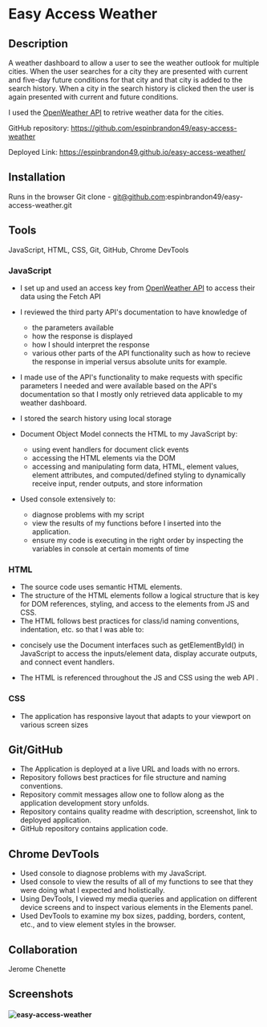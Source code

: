 # Easy Access Weather

## Description
A weather dashboard to allow a user to see the weather outlook for multiple cities.  When the user searches for a city they are presented with current and five-day future conditions for that city and that city is added to the search history.  When a city in the search history is clicked then the user is again presented with current and future conditions.

I used the [OpenWeather API](https://openweathermap.org/api) to retrive weather data for the cities. 

GitHub repository: https://github.com/espinbrandon49/easy-access-weather

Deployed Link: https://espinbrandon49.github.io/easy-access-weather/

## Installation
Runs in the browser
Git clone - git@github.com:espinbrandon49/easy-access-weather.git

## Tools
JavaScript, HTML, CSS, Git, GitHub, Chrome DevTools

### JavaScript
* I set up and used an access key from [OpenWeather API](https://openweathermap.org/api) to access their data using the Fetch API 

* I reviewed the third party API's documentation to have knowledge of 
  - the parameters available
  - how the response is displayed
  - how I should interpret the response
  - various other parts of the API functionality such as how to recieve the response in imperial versus absolute units for example.

* I made use of the API's functionality to make requests with specific parameters I needed and were available based on the API's documentation so that I mostly only retrieved data applicable to my weather dashboard.

* I stored the search history using local storage

* Document Object Model connects the HTML to my JavaScript by:
  - using event handlers for document click events
  - accessing the HTML elements via the DOM
  - accessing and manipulating form data, HTML, element values, element attributes, and computed/defined styling to dynamically receive input, render outputs, and store information

* Used console extensively to: 
  - diagnose problems with my script
  - view the results of my functions before I inserted into the application.
  - ensure my code is executing in the right order by inspecting the variables in console at certain moments of time
 
### HTML
* The source code uses semantic HTML elements.
* The structure of the HTML elements follow a logical structure that is key for DOM references, styling, and access to the elements from JS and CSS. 
* The HTML follows best practices for class/id naming conventions, indentation, etc. so that I was able to:
 - concisely use the Document interfaces such as getElementById() in JavaScript to access the inputs/element data, display accurate outputs, and connect event handlers.
* The HTML is referenced throughout the JS and CSS using the web API .

### CSS
* The application has responsive layout that adapts to your viewport on various screen sizes

## Git/GitHub
* The Application is deployed at a live URL and loads with no errors.
* Repository follows best practices for file structure and naming conventions.
* Repository commit messages allow one to follow along as the application development story unfolds.
* Repository contains quality readme with description, screenshot, link to deployed application.
* GitHub repository contains application code.

## Chrome DevTools
* Used console to diagnose problems with my JavaScript.
* Used console to view the results of all of my functions to see that they were doing what I expected and holistically.
* Using DevTools, I viewed my media queries and application on different device screens and to inspect various elements in the Elements panel.
* Used DevTools to examine my box sizes, padding, borders, content, etc., and to view element styles in the browser.


## Collaboration
Jerome Chenette

## Screenshots
####  ![easy-access-weather](./Assets/images/easy-access-weather.gif)




